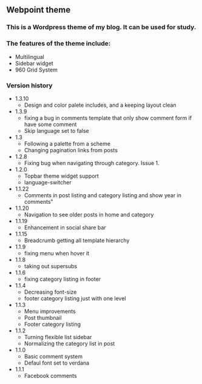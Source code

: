 ## Webpoint theme ##

### This is a Wordpress theme of my blog. It can be used for study.

### The features of the theme include:
* Multilingual
* Sidebar widget
* 960 Grid System


### Version history
* 1.3.10
  * Design and color palete includes, and a keeping layout clean
* 1.3.9
  * fixing a bug in comments template that only show comment form if have some comment
  * Skip language set to false
* 1.3
  * Following a palette from a scheme
  * Changing pagination links from posts
* 1.2.8
  * Fixing bug when navigating through category. Issue 1.
* 1.2.0
  * Topbar theme widget support
  * language-switcher
* 1.1.22
  * Comments in post listing and category listing and show year in comments"
* 1.1.20
  * Navigation to see older posts in home and category
* 1.1.19
  * Enhancement in social share bar
* 1.1.15
  * Breadcrumb getting all template hierarchy
* 1.1.9
  * fixing menu when hover it
* 1.1.8
  * taking out supersubs
* 1.1.6
  * fixing category listing in footer
* 1.1.4
  * Decreasing font-size
  * footer category listing just with one level
* 1.1.3
  * Menu improvements
  * Post thumbnail
  * Footer category listing
* 1.1.2
  * Turning flexible list sidebar
  * Normalizing the category list in post
* 1.1.0
  * Basic comment system
  * Defaul font set to verdana
* 1.1.1
  * Facebook comments
   